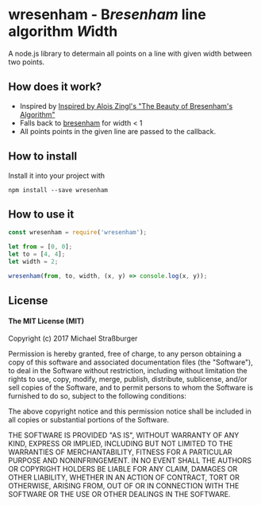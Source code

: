 # wresenham - B*resenham* line algorithm *W*idth

A node.js library to determain all points on a line with given width between two points.

## How does it work?

* Inspired by [Inspired by Alois Zingl's "The Beauty of Bresenham's Algorithm"](http://members.chello.at/~easyfilter/bresenham.html)
* Falls back to [bresenham](https://github.com/madbence/node-bresenham) for width < 1
* All points points in the given line are passed to the callback.

## How to install

Install it into your project with
```
npm install --save wresenham
```

## How to use it

```js
const wresenham = require('wresenham');

let from = [0, 0];
let to = [4, 4];
let width = 2;

wresenham(from, to, width, (x, y) => console.log(x, y));
```

## License
#### The MIT License (MIT)
Copyright (c) 2017 Michael Straßburger

Permission is hereby granted, free of charge, to any person obtaining a copy of this software and associated documentation files (the "Software"), to deal in the Software without restriction, including without limitation the rights to use, copy, modify, merge, publish, distribute, sublicense, and/or sell copies of the Software, and to permit persons to whom the Software is furnished to do so, subject to the following conditions:

The above copyright notice and this permission notice shall be included in all copies or substantial portions of the Software.

THE SOFTWARE IS PROVIDED "AS IS", WITHOUT WARRANTY OF ANY KIND, EXPRESS OR IMPLIED, INCLUDING BUT NOT LIMITED TO THE WARRANTIES OF MERCHANTABILITY, FITNESS FOR A PARTICULAR PURPOSE AND NONINFRINGEMENT. IN NO EVENT SHALL THE AUTHORS OR COPYRIGHT HOLDERS BE LIABLE FOR ANY CLAIM, DAMAGES OR OTHER LIABILITY, WHETHER IN AN ACTION OF CONTRACT, TORT OR OTHERWISE, ARISING FROM, OUT OF OR IN CONNECTION WITH THE SOFTWARE OR THE USE OR OTHER DEALINGS IN THE SOFTWARE.

